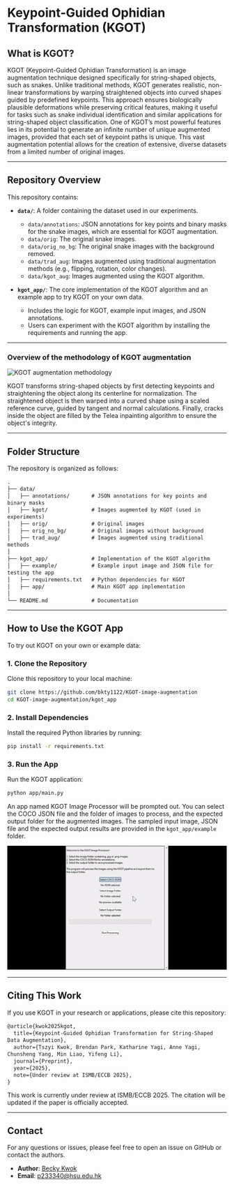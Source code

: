 # Keypoint-Guided Ophidian Transformation (KGOT)

## **What is KGOT?**

KGOT (Keypoint-Guided Ophidian Transformation) is an image augmentation technique designed specifically for string-shaped objects, such as snakes. Unlike traditional methods, KGOT generates realistic, non-linear transformations by warping straightened objects into curved shapes guided by predefined keypoints. This approach ensures biologically plausible deformations while preserving critical features, making it useful for tasks such as snake individual identification and similar applications for string-shaped object classification. One of KGOT’s most powerful features lies in its potential to generate an infinite number of unique augmented images, provided that each set of keypoint paths is unique. This vast augmentation potential allows for the creation of extensive, diverse datasets from a limited number of original images.

---

## **Repository Overview**

This repository contains:

- **`data/`**: A folder containing the dataset used in our experiments.

  - `data/annotations`: JSON annotations for key points and binary masks for the snake images, which are essential for KGOT augmentation.
  - `data/orig`: The original snake images.
  - `data/orig_no_bg`: The original snake images with the background removed.
  - `data/trad_aug`: Images augmented using traditional augmentation methods (e.g., flipping, rotation, color changes).
  - `data/kgot_aug`: Images augmented using the KGOT algorithm.
- **`kgot_app/`**: The core implementation of the KGOT algorithm and an example app to try KGOT on your own data.

  - Includes the logic for KGOT, example input images, and JSON annotations.
  - Users can experiment with the KGOT algorithm by installing the requirements and running the app.

---

### **Overview of the methodology of KGOT augmentation**

![KGOT augmentation methodology](misc/kgot_processflow.png)

KGOT transforms string-shaped objects by first detecting keypoints and straightening the object along its centerline for normalization. The straightened object is then warped into a curved shape using a scaled reference curve, guided by tangent and normal calculations. Finally, cracks inside the object are filled by the Telea inpainting algorithm to ensure the object's integrity.

---

## **Folder Structure**

The repository is organized as follows:

```plaintext
.
├── data/
│   ├── annotations/       # JSON annotations for key points and binary masks
│   ├── kgot/              # Images augmented by KGOT (used in experiments)
│   ├── orig/              # Original images
│   ├── orig_no_bg/        # Original images without background
│   ├── trad_aug/          # Images augmented using traditional methods
│
├── kgot_app/              # Implementation of the KGOT algorithm
│   ├── example/           # Example input image and JSON file for testing the app
│   ├── requirements.txt   # Python dependencies for KGOT
│   ├── app/               # Main KGOT app implementation
│
└── README.md              # Documentation
```

---

## **How to Use the KGOT App**

To try out KGOT on your own or example data:

### **1. Clone the Repository**

Clone this repository to your local machine:

```bash
git clone https://github.com/bkty1122/KGOT-image-augmentation
cd KGOT-image-augmentation/kgot_app
```

### **2. Install Dependencies**

Install the required Python libraries by running:

```bash
pip install -r requirements.txt
```

### **3. Run the App**

Run the KGOT application:

```bash
python app/main.py
```

An app named KGOT Image Processor will be prompted out. You can select the COCO JSON file and the folder of images to process, and the expected output folder for the augmented images. The sampled input image, JSON file and the expected output results are provided in the `kgot_app/example` folder.

![KGOT App Usage Demo](misc/kgot_app_demo.gif)

---

## **Citing This Work**

If you use KGOT in your research or applications, please cite this repository:

```plaintext
@article{kwok2025kgot,
  title={Keypoint-Guided Ophidian Transformation for String-Shaped Data Augmentation},
  author={Tszyi Kwok, Brendan Park, Katharine Yagi, Anne Yagi, Chunsheng Yang, Min Liao, Yifeng Li},
  journal={Preprint},
  year={2025},
  note={Under review at ISMB/ECCB 2025},
}
```

This work is currently under review at ISMB/ECCB 2025. The citation will be updated if the paper is officially accepted.

---

## **Contact**

For any questions or issues, please feel free to open an issue on GitHub or contact the authors.

- **Author**: [Becky Kwok](https://bkty1122.github.io/)
- **Email**: p233340@hsu.edu.hk
